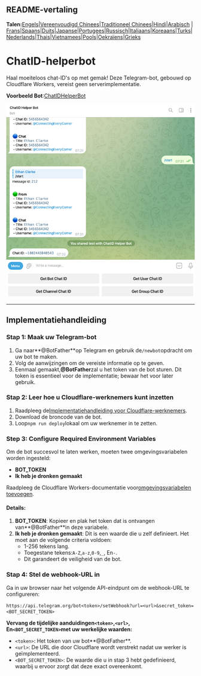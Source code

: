 ## README-vertaling

**Talen:**[Engels](README.md)\|[Vereenvoudigd Chinees](README.zh-CN.md)\|[Traditioneel Chinees](README.zh-TW.md)\|[Hindi](README.hi.md)\|[Arabisch](README.ar.md) \| [Frans](README.fr.md)\|[Spaans](README.es.md)\|[Duits](README.de.md)\|[Japanse](README.ja.md)\|[Portugees](README.pt.md)\|[Russisch](README.ru.md)\|[Italiaans](README.it.md)\|[Koreaans](README.ko.md)\|[Turks](README.tr.md)\|[Nederlands](README.nl.md)\|[Thais](README.th.md)\|[Vietnamees](README.vi.md)\|[Pools](README.pl.md)\|[Oekraïens](README.uk.md)\|[Grieks](README.el.md)

# ChatID-helperbot

Haal moeiteloos chat-ID's op met gemak! Deze Telegram-bot, gebouwd op Cloudflare Workers, vereist geen serverimplementatie.

**Voorbeeld Bot**:[ChatIDHelperBot](https://t.me/ChatIDHelperBot)

![screenshot](https://raw.githubusercontent.com/CECEthanClarke/get-chatid-bot-cf-worker/refs/heads/main/other/screenshot.jpg)

* * *

## Implementatiehandleiding

### Stap 1: Maak uw Telegram-bot

1.  Ga naar**@BotFather**op Telegram en gebruik de`/newbot`opdracht om uw bot te maken.
2.  Volg de aanwijzingen om de vereiste informatie op te geven.
3.  Eenmaal gemaakt,**@BotFather**zal u het token van de bot sturen. Dit token is essentieel voor de implementatie; bewaar het voor later gebruik.

### Stap 2: Leer hoe u Cloudflare-werknemers kunt inzetten

1.  Raadpleeg de[Implementatiehandleiding voor Cloudflare-werknemers](https://developers.cloudflare.com/workers/get-started/guide/).
2.  Download de broncode van de bot.
3.  Loop`npm run deploy`lokaal om uw werknemer in te zetten.

### Step 3: Configure Required Environment Variables

Om de bot succesvol te laten werken, moeten twee omgevingsvariabelen worden ingesteld:

-   **BOT_TOKEN**
-   **Ik heb je dronken gemaakt**

Raadpleeg de Cloudflare Workers-documentatie voor[omgevingsvariabelen toevoegen](https://developers.cloudflare.com/workers/configuration/environment-variables/#add-environment-variables-via-the-dashboard).

#### Details:

1.  **BOT_TOKEN**: Kopieer en plak het token dat is ontvangen van**@BotFather**in deze variabele.
2.  **Ik heb je dronken gemaakt**: Dit is een waarde die u zelf definieert. Het moet aan de volgende criteria voldoen:
    -   1-256 tekens lang.
    -   Toegestane tekens:`A-Z`,`a-z`,`0-9`,`_`, En`-`.
    -   Dit garandeert de veiligheid van de bot.

### Stap 4: Stel de webhook-URL in

Ga in uw browser naar het volgende API-eindpunt om de webhook-URL te configureren:

    https://api.telegram.org/bot<token>/setWebhook?url=<url>&secret_token=<BOT_SECRET_TOKEN>

**Vervang de tijdelijke aanduidingen`<token>`,`<url>`, En`<BOT_SECRET_TOKEN>`met uw werkelijke waarden:**

-   `<token>`: Het token van uw bot**@BotFather**.
-   `<url>`: De URL die door Cloudflare wordt verstrekt nadat uw werker is geïmplementeerd.
-   `<BOT_SECRET_TOKEN>`: De waarde die u in stap 3 hebt gedefinieerd, waarbij u ervoor zorgt dat deze exact overeenkomt.

